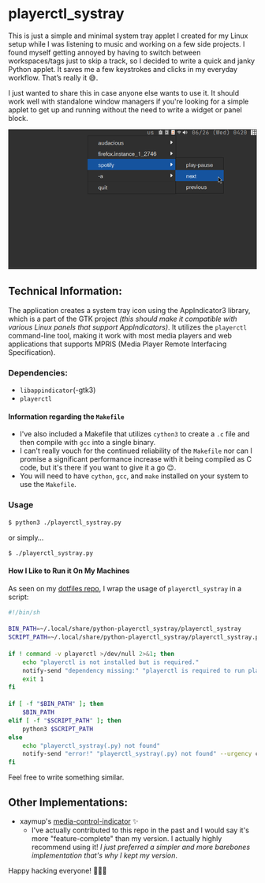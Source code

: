# playerctl_systray

This is just a simple and minimal system tray applet I created for my Linux setup while I was listening to music and working on a few side projects. I found myself getting annoyed by having to switch between workspaces/tags just to skip a track, so I decided to write a quick and janky Python applet. It saves me a few keystrokes and clicks in my everyday workflow. That’s really it 😅. 

I just wanted to share this in case anyone else wants to use it. It should work well with standalone window managers if you're looking for a simple applet to get up and running without the need to write a widget or panel block.

![Image of the systray applet](img/playerctl_systray.png)

## Technical Information:

The application creates a system tray icon using the AppIndicator3 library, which is a part of the GTK project *(this should make it compatible with various Linux panels that support AppIndicators)*. It utilizes the `playerctl` command-line tool, making it work with most media players and web applications that supports MPRIS (Media Player Remote Interfacing Specification).

### Dependencies:
* `libappindicator`(-gtk3)
* `playerctl`

#### Information regarding the  `Makefile`
* I've also included a Makefile that utilizes `cython3` to create a `.c` file and then compile with `gcc` into a single binary.
* I can't really vouch for the continued reliability of the `Makefile` nor can I promise a significant performance increase with it being compiled as C code, but it's there if you want to give it a go 😌. 
* You will need to have `cython`, `gcc`, and `make` installed on your system to use the `Makefile`.

### Usage

```sh
$ python3 ./playerctl_systray.py
```

or simply…

```sh
$ ./playerctl_systray.py
```

#### How I Like to Run it On My Machines

As seen on my [dotfiles repo](https://github.com/kj-sh604/dotfiles), I wrap the usage of `playerctl_systray` in a script:

```sh
#!/bin/sh

BIN_PATH=~/.local/share/python-playerctl_systray/playerctl_systray
SCRIPT_PATH=~/.local/share/python-playerctl_systray/playerctl_systray.py

if ! command -v playerctl >/dev/null 2>&1; then
    echo "playerctl is not installed but is required."
    notify-send "dependency missing:" "playerctl is required to run playerctl_systray." --urgency critical
    exit 1
fi

if [ -f "$BIN_PATH" ]; then
    $BIN_PATH
elif [ -f "$SCRIPT_PATH" ]; then
    python3 $SCRIPT_PATH
else
    echo "playerctl_systray(.py) not found"
    notify-send "error!" "playerctl_systray(.py) not found" --urgency critical
fi
```

Feel free to write something similar.


## Other Implementations:
* xaymup's [media-control-indicator](https://github.com/xaymup/media-control-indicator) ✨
    * I've actually contributed to this repo in the past and I would say it's more "feature-complete" than my version. I actually highly recommend using it! *I just preferred a simpler and more barebones implementation that's why I kept my version*.

Happy hacking everyone! 🧑‍💻🤙
